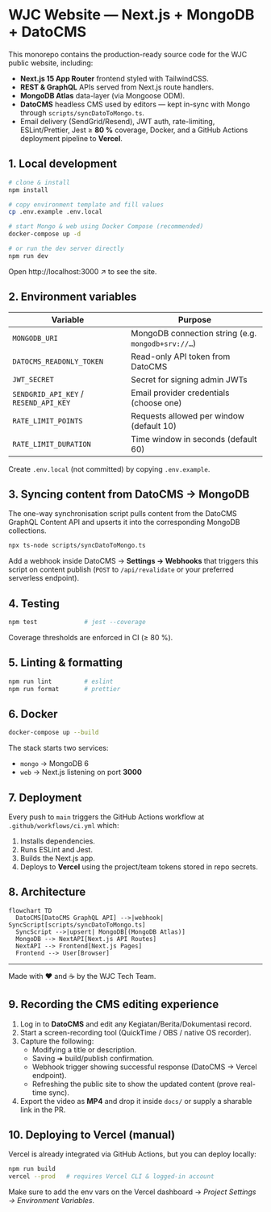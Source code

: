 # WJC Website — Next.js + MongoDB + DatoCMS

This monorepo contains the production-ready source code for the WJC public website, including:

* **Next.js 15 App Router** frontend styled with TailwindCSS.
* **REST & GraphQL** APIs served from Next.js route handlers.
* **MongoDB Atlas** data-layer (via Mongoose ODM).
* **DatoCMS** headless CMS used by editors — kept in-sync with Mongo through `scripts/syncDatoToMongo.ts`.
* Email delivery (SendGrid/Resend), JWT auth, rate-limiting, ESLint/Prettier, Jest ≥ **80 %** coverage, Docker, and a GitHub Actions deployment pipeline to **Vercel**.

## 1. Local development

```bash
# clone & install
npm install

# copy environment template and fill values
cp .env.example .env.local

# start Mongo & web using Docker Compose (recommended)
docker-compose up -d

# or run the dev server directly
npm run dev
```

Open http://localhost:3000 ↗ to see the site.

## 2. Environment variables

Variable | Purpose
--- | ---
`MONGODB_URI` | MongoDB connection string (e.g. `mongodb+srv://…`)
`DATOCMS_READONLY_TOKEN` | Read-only API token from DatoCMS
`JWT_SECRET` | Secret for signing admin JWTs
`SENDGRID_API_KEY` / `RESEND_API_KEY` | Email provider credentials (choose one)
`RATE_LIMIT_POINTS` | Requests allowed per window (default 10)
`RATE_LIMIT_DURATION` | Time window in seconds (default 60)

Create `.env.local` (not committed) by copying `.env.example`.

## 3. Syncing content from DatoCMS → MongoDB

The one-way synchronisation script pulls content from the DatoCMS GraphQL Content API and upserts it into the corresponding MongoDB collections.

```bash
npx ts-node scripts/syncDatoToMongo.ts
```

Add a webhook inside DatoCMS → **Settings → Webhooks** that triggers this script on content publish (`POST` to `/api/revalidate` or your preferred serverless endpoint).

## 4. Testing

```bash
npm test             # jest --coverage
```

Coverage thresholds are enforced in CI (≥ 80 %).

## 5. Linting & formatting

```bash
npm run lint         # eslint
npm run format       # prettier
```

## 6. Docker

```bash
docker-compose up --build
```

The stack starts two services:

* `mongo` → MongoDB 6
* `web`   → Next.js listening on port **3000**

## 7. Deployment

Every push to `main` triggers the GitHub Actions workflow at `.github/workflows/ci.yml` which:

1. Installs dependencies.
2. Runs ESLint and Jest.
3. Builds the Next.js app.
4. Deploys to **Vercel** using the project/team tokens stored in repo secrets.

## 8. Architecture

```mermaid
flowchart TD
  DatoCMS[DatoCMS GraphQL API] -->|webhook| SyncScript[scripts/syncDatoToMongo.ts]
  SyncScript -->|upsert| MongoDB[(MongoDB Atlas)]
  MongoDB --> NextAPI[Next.js API Routes]
  NextAPI --> Frontend[Next.js Pages]
  Frontend --> User[Browser]
```

---

Made with ❤️ and ☕ by the WJC Tech Team.

## 9. Recording the CMS editing experience

1. Log in to **DatoCMS** and edit any Kegiatan/Berita/Dokumentasi record.
2. Start a screen-recording tool (QuickTime / OBS / native OS recorder).
3. Capture the following:
   - Modifying a title or description.
   - Saving ➜ build/publish confirmation.
   - Webhook trigger showing successful response (DatoCMS → Vercel endpoint).
   - Refreshing the public site to show the updated content (prove real-time sync).
4. Export the video as **MP4** and drop it inside `docs/` or supply a sharable link in the PR.

## 10. Deploying to Vercel (manual)

Vercel is already integrated via GitHub Actions, but you can deploy locally:

```bash
npm run build
vercel --prod   # requires Vercel CLI & logged-in account
```

Make sure to add the env vars on the Vercel dashboard → *Project Settings → Environment Variables*.
